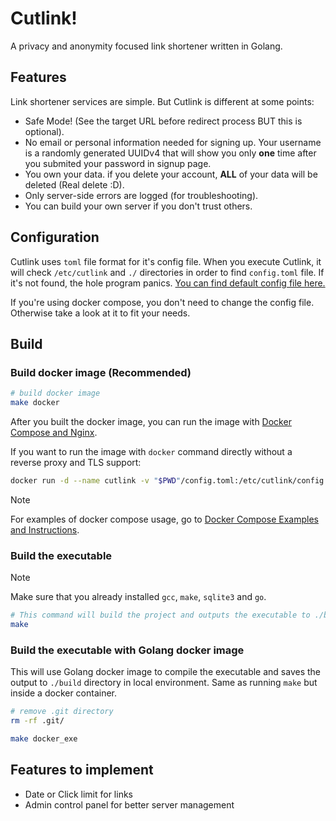# Cutlink!

A privacy and anonymity focused link shortener written in Golang.


## Features

Link shortener services are simple. But Cutlink is different at some points:

- Safe Mode! (See the target URL before redirect process BUT this is optional).
- No email or personal information needed for signing up. Your username is a randomly generated UUIDv4 that will show you only **one** time after you submited your password in signup page.
- You own your data. if you delete your account, **ALL** of your data will be deleted (Real delete :D).
- Only server-side errors are logged (for troubleshooting).
- You can build your own server if you don't trust others.


## Configuration

Cutlink uses `toml` file format for it's config file.
When you execute Cutlink, it will check `/etc/cutlink` and `./` directories in order to find `config.toml` file.
If it's not found, the hole program panics. [You can find default config file here.](https://github.com/thehxdev/cutlink/tree/main/config.toml)

If you're using docker compose, you don't need to change the config file. Otherwise take a look at it to fit your needs.


## Build

### Build docker image (Recommended)
```bash
# build docker image
make docker
```

After you built the docker image, you can run the image with [Docker Compose and Nginx](https://github.com/thehxdev/cutlink/tree/main/docs/docker-compose-examples/with-nginx).

If you want to run the image with `docker` command directly without a reverse proxy and TLS support:
```bash
docker run -d --name cutlink -v "$PWD"/config.toml:/etc/cutlink/config.toml -p 5000:5000 cutlink:latest
```

> [!NOTE]
> For examples of docker compose usage, go to [Docker Compose Examples and Instructions](https://github.com/thehxdev/cutlink/tree/main/docs/docker-compose-examples).


### Build the executable
> [!NOTE]
> Make sure that you already installed `gcc`, `make`, `sqlite3` and `go`.

```bash
# This command will build the project and outputs the executable to ./build directory.
make
```


### Build the executable with Golang docker image

This will use Golang docker image to compile the executable and saves the output to `./build` directory in local environment.
Same as running `make` but inside a docker container.

```bash
# remove .git directory
rm -rf .git/

make docker_exe
```


## Features to implement

- Date or Click limit for links
- Admin control panel for better server management
